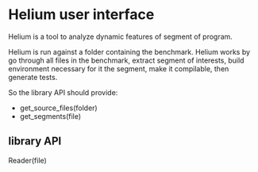 # Helium user interface

Helium is a tool to analyze dynamic features of segment of program.

Helium is run against a folder containing the benchmark.
Helium works by go through all files in the benchmark,
extract segment of interests,
build environment necessary for it the segment, make it compilable,
then generate tests.

So the library API should provide:
* get_source_files(folder)
* get_segments(file)

## library API

Reader(file)
